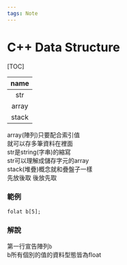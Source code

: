 ```yaml
---
tags: Note
---
```


# C++ Data Structure

[TOC]

| name  |
|:-----:| 
|  str  |  
| array |
| stack |

array(陣列)只要配合索引值  
就可以存多筆資料在裡面  
str是string(字串)的縮寫  
str可以理解成儲存字元的array  
stack(堆疊)概念就和疊盤子一樣  
先放後取 後放先取  

### 範例
```cpp=
folat b[5];
```
### 解說
第一行宣告陣列`b`  
b所有個別的值的資料型態皆為float 
